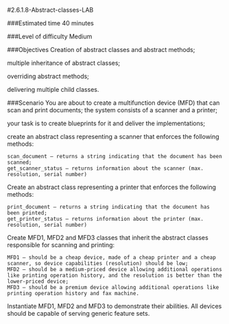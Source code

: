 #2.6.1.8-Abstract-classes-LAB

###Estimated time
40 minutes

###Level of difficulty
Medium

###Objectives
Creation of abstract classes and abstract methods;

multiple inheritance of abstract classes;

overriding abstract methods;

delivering multiple child classes.

###Scenario
You are about to create a multifunction device (MFD) that can scan and print documents;
the system consists of a scanner and a printer;

your task is to create blueprints for it and deliver the implementations;

create an abstract class representing a scanner that enforces the following methods:

    scan_document – returns a string indicating that the document has been scanned;
    get_scanner_status – returns information about the scanner (max. resolution, serial number)

Create an abstract class representing a printer that enforces the following methods:
    
    print_document – returns a string indicating that the document has been printed;
    get_printer_status – returns information about the printer (max. resolution, serial number)

Create MFD1, MFD2 and MFD3 classes that inherit the abstract classes responsible for scanning and printing:

    MFD1 – should be a cheap device, made of a cheap printer and a cheap scanner, so device capabilities (resolution) should be low;
    MFD2 – should be a medium-priced device allowing additional operations like printing operation history, and the resolution is better than the lower-priced device;
    MFD3 – should be a premium device allowing additional operations like printing operation history and fax machine.

Instantiate MFD1, MFD2 and MFD3 to demonstrate their abilities. All devices should be capable of serving generic feature sets.